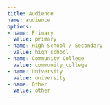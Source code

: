 ```yaml
---
title: Audience
name: audience
options:
- name: Primary
  value: primary
- name: High School / Secondary
  value: high_school
- name: Community College
  value: community_college
- name: University
  value: university
- name: Other
  value: other
---
```


